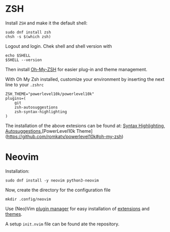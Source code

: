# ZSH

Install `ZSH` and make it the default shell:
```
sudo dnf install zsh
chsh -s $(which zsh)
```

Logout and login. Chek shell and shell version with
```
echo $SHELL
$SHELL --version
```

Then install [Oh-My-ZSH](https://github.com/ohmyzsh/ohmyzsh/wiki/Installing-ZSH) for easier plug-in and theme management.

With Oh My Zsh installed, customize your environment by inserting the next line to your `.zshrc`

```
ZSH_THEME="powerlevel10k/powerlevel10k"
plugins=(
    git
    zsh-autosuggestions
    zsh-syntax-highlighting
)
```

The installation of the above extesions can be found at: [Syntax Highlighting](https://github.com/zsh-users/zsh-syntax-highlighting/blob/master/INSTALL.md),
[Autosuggestions](https://github.com/zsh-users/zsh-autosuggestions/blob/master/INSTALL.md),[PowerLevel10k Theme] (https://github.com/romkatv/powerlevel10k#oh-my-zsh)

# Neovim

Installation:

```sudo dnf install -y neovim python3-neovim```

Now, create the directory for the configuration file 

```
mkdir .config/neovim
```
Use (Neo)Vim [plugin manager](https://github.com/junegunn/vim-plug) for easy installation of [extensions](https://github.com/rockerBOO/awesome-neovim) and [themes](https://github.com/rafi/awesome-vim-colorschemes).

A setup `init.nvim` file can be found ate the repository.
